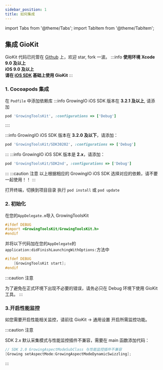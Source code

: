```yaml
---
sidebar_position: 1
title: 如何集成
---
```


import Tabs from '@theme/Tabs';
import TabItem from '@theme/TabItem';

## 集成 GioKit

GioKit 代码已托管在 [Github](https://github.com/growingio/growingio-sdk-ios-toolskit) 上，欢迎 star, fork 一波。
:::info
**使用环境**
**Xcode 9.0 及以上**<br/>
**iOS 9.0 及以上**<br/>
**请在 [iOS SDK](/docs/ios/Introduce) 基础上使用 GioKit**
:::

### 1. Cocoapods 集成
在 `Podfile` 中添加依赖库
:::info
GrowingIO iOS SDK 版本在 **3.2.1 及以上**, 请添加
```ruby
pod 'GrowingToolsKit', :configurations => ['Debug']
```
::::

:::info
GrowingIO iOS SDK 版本在 **3.2.0 及以下**，请添加：

```ruby
pod 'GrowingToolsKit/SDK30202', :configurations => ['Debug']
```
:::
:::info
GrowingIO iOS SDK 版本是 **2.x**，请添加：

```ruby
pod 'GrowingToolsKit/SDK2nd', :configurations => ['Debug']
```
:::
:::caution 注意
以上根据相应的 GrowingIO iOS SDK 选择对应的依赖，请不要一起使用！！
:::

打开终端，切换到项目目录
执行 `pod install` 或 `pod update`

### 2. 初始化

在您的`AppDelegate.m`导入 GrowingToolsKit

```objective-c
#ifdef DEBUG
#import <GrowingToolsKit/GrowingToolsKit.h>
#endif
```

并将以下代码加在您的`AppDelegate`的`application:didFinishLaunchingWithOptions:`方法中

```objective-c
#ifdef DEBUG
    [GrowingToolsKit start];
#endif
```

:::caution 注意

为了避免在正式环境下出现不必要的错误，请务必只在 Debug 环境下使用 GioKit 工具。
:::

### 3.开启性能监控

如您需要开启性能相关监控，请前往 GioKit -> 通用设置 开启所需监控功能。

:::caution 注意

SDK 2.x 默认采集模式与性能监控插件不兼容，需要在 main 函数添加代码：

```objectivec
// SDK 2.0 GrowingAspectModeSubClass 与性能监控插件不兼容
[Growing setAspectMode:GrowingAspectModeDynamicSwizzling];
```

:::
